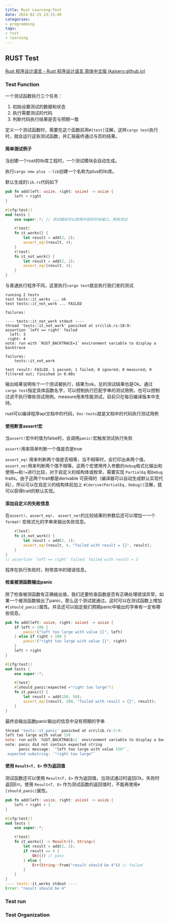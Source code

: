 ```yaml
---
title: Rust Learning-Test
date: 2024-02-25 23:15:49
categories:
- programming
tags:
- rust
- learning
---
```


## RUST Test 

[Rust 程序设计语言 - Rust 程序设计语言 简体中文版 (kaisery.github.io)](https://kaisery.github.io/trpl-zh-cn/title-page.html)

### Test Function

一个测试函数执行三个任务：

1. 初始设置测试的数据和状态
2. 执行需要测试的代码
3. 判断代码执行结果是否与预期一致

定义一个测试函数时，需要在这个函数前用`#[test]`注解，这样`cargo test`执行时，就会运行这些测试函数，并汇报最终通过与否的结果。

#### 简单测试例子

当创建一个rust的lib库工程时，一个测试模块会自动生成。

执行`cargo new plus --lib`创建一个名称为plus的lib库。

默认生成的`lib.rs`代码如下

```rust
pub fn add(left: usize, right: usize) -> usize {
    left + right
}

#[cfg(test)]
mod tests {
    use super::*; // 测试模块可以使用外部的所有接口，用来测试

    #[test]
    fn it_works() {
        let result = add(2, 2);
        assert_eq!(result, 4);
    }
    #[test]
    fn it_not_work() {
        let result = add(2, 1);
        assert_eq!(result, 4);
    }
}

```

与普通执行程序不同，这里执行`cargo test`就会执行我们发的测试.

```shell
running 2 tests
test tests::it_works ... ok
test tests::it_not_work ... FAILED

failures:

---- tests::it_not_work stdout ----
thread 'tests::it_not_work' panicked at src\lib.rs:18:9:
assertion `left == right` failed
  left: 3
 right: 4
note: run with `RUST_BACKTRACE=1` environment variable to display a backtrace

failures:
    tests::it_not_work

test result: FAILED. 1 passed; 1 failed; 0 ignored; 0 measured; 0 filtered out; finished in 0.00s
```

输出结果说明有个一个测试被执行，结果为ok。总的测试结果也是Ok。通过`cargo test`指定具体函数名字，可以控制执行匹配字串的测试用例，也可以控制过滤不执行哪些测试用例。measure用来性能测试，目前只在每日编译版本中支持。

rust可以编译程序api文档中的代码，`Doc-tests`就是文档中的代码执行测试用例

#### 使用断言assert!宏

当`assert!`宏中的值为false时，会调用`panic!`宏触发测试执行失败

`assert!`用来简单判断一个值是否是true

`assert_eq!` 用来判断两个值是否相等，当不相等时，会打印出来两个值。 `assert_ne!`用来判断两个值不相等。这两个宏使用传入参数的`debug`格式化输出和使用`==`和`!=`进行比较，对于自定义的结构体或枚举，需要实现 `PartialEq` 和`Debug` traits。由于这两个trait都是derivable 可获得的（编译器可以自动生成默认实现代码），所以可以在自定义的结构体前加上 `#[derive(PartialEq, Debug)]`注解，就可以获得trait的默认实现。

#### 添加自定义的失败信息

在`assert!`、`assert_eq!`、 `assert_ne!`的比较结果的参数后还可以增加一一个 `format!` 宏格式化的字串来输出失败信息。

```rust
    #[test]
    fn it_not_work() {
        let result = add(2, 1);
        assert_eq!(result, 4, "failed with result = {}", result);
    }
}
// assertion `left == right` failed: failed with result = 3
```

程序在执行失败时，附带其中的错误信息。

#### 检查被测函数输出panic

除了检查被测函数有正确输出值，我们还要检查函数是否有正确处理错误异常，如果一个被测函数输出了panic，那么这个测试就通过。这时可以在测试函数上增加`#[should_panic]`属性。并且还可以指定我们预期panic中输出的字串有一定有哪些信息。

```rust
pub fn add(left: usize, right: usize) -> usize {
    if left > 100 {
        panic!("left too large with value {}", left)
    } else if right > 100 {
        panic!("right too large with value {}", right)
    }
    left + right
}

#[cfg(test)]
mod tests {
    use super::*;

    #[test]
    #[should_panic(expected ="right too large")]
    fn it_panic() {
        let result = add(150, 50);
        assert_eq!(result, 200, "failed with result = {}", result);
    }
}
```

最终会输出函数panic输出的信息中没有预期的字串

```powershell
thread 'tests::it_panic' panicked at src\lib.rs:3:9:
left too large with value 150
note: run with `RUST_BACKTRACE=1` environment variable to display a backtrace
note: panic did not contain expected string
      panic message: `"left too large with value 150"`,
 expected substring: `"right too large"`
```

#### 使用 `Result<T, E>` 作为返回值

测试函数还可以使用 `Result<T, E>` 作为返回值，当测试通过时返回Ok，失败时返回Err。使用 `Result<T, E>` 作为测试函数的返回值时，不能再使用`#[should_panic]`属性。

```rust
pub fn add(left: usize, right: usize) -> usize {
    left + right + 1
}

#[cfg(test)]
mod tests {
    use super::*;

    #[test]
    fn it_works() -> Result<(), String>{
        let result = add(2, 2);
        if result == 4 {
            Ok(()) // pass
        } else {
            Err(String::from("result should be 4")) // failed
        }
    }
}
---- tests::it_works stdout ----
Error: "result should be 4"
```



### Test run

### Test Organization